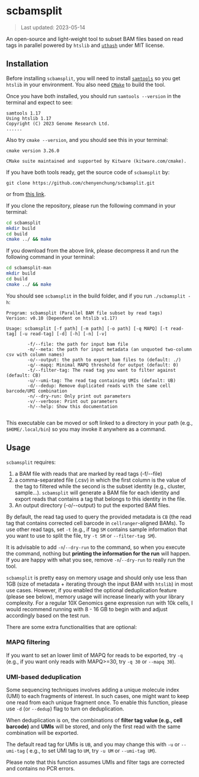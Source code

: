 # scbamsplit

> Last updated: 2023-05-14

An open-source and light-weight tool to subset BAM files based on read tags in parallel
powered by `htslib` and [`uthash`](https://troydhanson.github.io/uthash/) under MIT license.

## Installation

Before installing `scbamsplit`, you will need to install [`samtools`](http://www.htslib.org/) so you get
`htslib` in your environment. You also need [`CMake`](https://cmake.org/) to build the tool.

Once you have both installed, you should run `samtools --version` in the terminal and expect to see:

```
samtools 1.17
Using htslib 1.17
Copyright (C) 2023 Genome Research Ltd.
......
```

Also try `cmake --version`, and you should see this in your terminal:

```
cmake version 3.26.0

CMake suite maintained and supported by Kitware (kitware.com/cmake).
```

If you have both tools ready, get the source code of `scbamsplit` by:

```
git clone https://github.com/chenyenchung/scbamsplit.git
```

or from [this link](https://github.com/chenyenchung/scbamsplit/archive/refs/heads/main.zip).

If you clone the repository, please run the following command in
your terminal:

```bash
cd scbamsplit
mkdir build
cd build
cmake ../ && make
```

If you download from the above link, please decompress it and run the following command in
your terminal:

```bash
cd scbamsplit-man
mkdir build
cd build
cmake ../ && make
```

You should see `scbamsplit` in the build folder, and if you run `./scbamsplit -h`:

```
Program: scbamsplit (Parallel BAM file subset by read tags)
Version: v0.10 (Dependent on htslib v1.17)

Usage: scbamsplit [-f path] [-m path] [-o path] [-q MAPQ] [-t read-tag] [-u read-tag] [-d] [-h] [-n] [-v] 

        -f/--file: the path for input bam file
        -m/--meta: the path for input metadata (an unquoted two-column csv with column names)
        -o/--output: the path to export bam files to (default: ./)
        -q/--mapq: Minimal MAPQ threshold for output (default: 0)
        -t/--filter-tag: The read tag you want to filter against (default: CB)
        -u/--umi-tag: The read tag containing UMIs (default: UB)
        -d/--dedup: Remove duplicated reads with the same cell barcode/UMI combination
        -n/--dry-run: Only print out parameters
        -v/--verbose: Print out parameters
        -h/--help: Show this documentation


```

This executable can be moved or soft linked to a directory in your path (e.g., `$HOME/.local/bin`) so you may
invoke it anywhere as a command.

## Usage

`scbamsplit` requires:

1. a BAM file with reads that are marked by read tags (-f/--file)
2. a comma-separated file (.csv) in which the first column is the value of the tag to filtered
while the second is the subset identity (e.g., cluster, sample...). `scbamsplit` will generate a BAM file
for each identity and export reads that contains a tag that belongs to this identity in the file.
3. An output directory (-o/--output) to put the exported BAM files.

By default, the read tag used to query the provided metadata is `CB` (the read tag that contains
corrected cell barcode in `cellranger`-aligned BAMs). To use other read tags, set `-t` (e.g., if
tag `SM` contains sample information that you want to use to split the file, try `-t SM` or
`--filter-tag SM`).

It is advisable to add `-n`/`--dry-run` to the command, so when you execute the command, nothing but
**printing the information for the run** will happen. If you are happy with what you see, remove
`-n`/`--dry-run` to really run the tool.

`scbamsplit` is pretty easy on memory usage and should only use less than 1GB (size of metadata +
iterating through the input BAM with `htslib`) in most use cases. However, if you enabled
the optional deduplication feature (please see below), memory usage will increase linearly with
your library complexity. For a regular 10X Genomics gene expression run with 10k cells, I would
recommend running with 8 - 16 GB to begin with and adjust accordingly based on the test run.


There are some extra functionalities that are optional:

### MAPQ filtering

If you want to set an lower limit of MAPQ for reads to be exported, try `-q`
(e.g., if you want only reads with MAPQ>=30, try `-q 30` or `--mapq 30`).

### UMI-based deduplication

Some sequencing techniques involves adding a unique molecule index (UMI) to
each fragments of interest. In such cases, one might want to keep one read
from each unique fragment once. To enable this function, please use
`-d` (or `--dedup`) flag to turn on deduplication.

When deduplication is on, the combinations of **filter tag value (e.g., cell barcode)** and
**UMIs** will be stored, and only the first read with the same combination will be exported.

The default read tag for UMIs is `UB`, and you may change this with `-u` or `--umi-tag` (
e.g., to set UMI tag to `UM`, try `-u UM` or `--umi-tag UM`).

Please note that this function assumes UMIs and filter tags are corrected and contains
no PCR errors.

